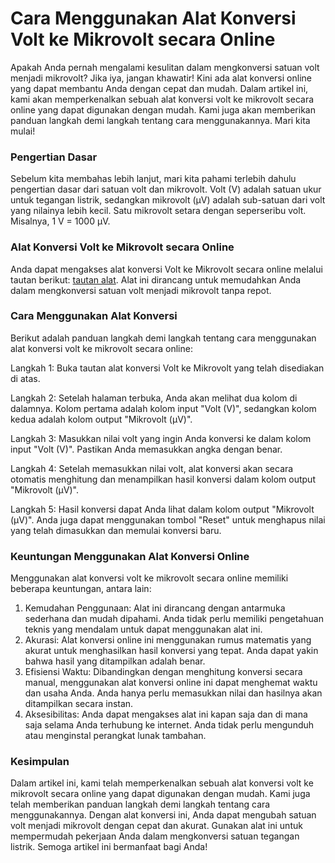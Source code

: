 Cara Menggunakan Alat Konversi Volt ke Mikrovolt secara Online
==============================================================

Apakah Anda pernah mengalami kesulitan dalam mengkonversi satuan volt menjadi mikrovolt? Jika iya, jangan khawatir! Kini ada alat konversi online yang dapat membantu Anda dengan cepat dan mudah. Dalam artikel ini, kami akan memperkenalkan sebuah alat konversi volt ke mikrovolt secara online yang dapat digunakan dengan mudah. Kami juga akan memberikan panduan langkah demi langkah tentang cara menggunakannya. Mari kita mulai!

### Pengertian Dasar

Sebelum kita membahas lebih lanjut, mari kita pahami terlebih dahulu pengertian dasar dari satuan volt dan mikrovolt. Volt (V) adalah satuan ukur untuk tegangan listrik, sedangkan mikrovolt (µV) adalah sub-satuan dari volt yang nilainya lebih kecil. Satu mikrovolt setara dengan seperseribu volt. Misalnya, 1 V = 1000 µV.

### Alat Konversi Volt ke Mikrovolt secara Online

Anda dapat mengakses alat konversi Volt ke Mikrovolt secara online melalui tautan berikut: [tautan alat](https://www.onlinecalculatorsfree.com/id/convert/volts-to-microvolts.html). Alat ini dirancang untuk memudahkan Anda dalam mengkonversi satuan volt menjadi mikrovolt tanpa repot.

### Cara Menggunakan Alat Konversi

Berikut adalah panduan langkah demi langkah tentang cara menggunakan alat konversi volt ke mikrovolt secara online:

Langkah 1: Buka tautan alat konversi Volt ke Mikrovolt yang telah disediakan di atas.

Langkah 2: Setelah halaman terbuka, Anda akan melihat dua kolom di dalamnya. Kolom pertama adalah kolom input "Volt (V)", sedangkan kolom kedua adalah kolom output "Mikrovolt (µV)".

Langkah 3: Masukkan nilai volt yang ingin Anda konversi ke dalam kolom input "Volt (V)". Pastikan Anda memasukkan angka dengan benar.

Langkah 4: Setelah memasukkan nilai volt, alat konversi akan secara otomatis menghitung dan menampilkan hasil konversi dalam kolom output "Mikrovolt (µV)".

Langkah 5: Hasil konversi dapat Anda lihat dalam kolom output "Mikrovolt (µV)". Anda juga dapat menggunakan tombol "Reset" untuk menghapus nilai yang telah dimasukkan dan memulai konversi baru.

### Keuntungan Menggunakan Alat Konversi Online

Menggunakan alat konversi volt ke mikrovolt secara online memiliki beberapa keuntungan, antara lain:

1. Kemudahan Penggunaan: Alat ini dirancang dengan antarmuka sederhana dan mudah dipahami. Anda tidak perlu memiliki pengetahuan teknis yang mendalam untuk dapat menggunakan alat ini.
2. Akurasi: Alat konversi online ini menggunakan rumus matematis yang akurat untuk menghasilkan hasil konversi yang tepat. Anda dapat yakin bahwa hasil yang ditampilkan adalah benar.
3. Efisiensi Waktu: Dibandingkan dengan menghitung konversi secara manual, menggunakan alat konversi online ini dapat menghemat waktu dan usaha Anda. Anda hanya perlu memasukkan nilai dan hasilnya akan ditampilkan secara instan.
4. Aksesibilitas: Anda dapat mengakses alat ini kapan saja dan di mana saja selama Anda terhubung ke internet. Anda tidak perlu mengunduh atau menginstal perangkat lunak tambahan.

### Kesimpulan

Dalam artikel ini, kami telah memperkenalkan sebuah alat konversi volt ke mikrovolt secara online yang dapat digunakan dengan mudah. Kami juga telah memberikan panduan langkah demi langkah tentang cara menggunakannya. Dengan alat konversi ini, Anda dapat mengubah satuan volt menjadi mikrovolt dengan cepat dan akurat. Gunakan alat ini untuk mempermudah pekerjaan Anda dalam mengkonversi satuan tegangan listrik. Semoga artikel ini bermanfaat bagi Anda!